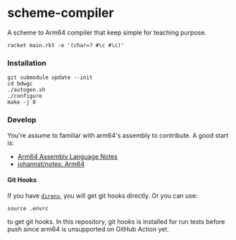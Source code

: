 # scheme-compiler

A scheme to Arm64 compiler that keep simple for teaching purpose.

```shell
racket main.rkt -e '(char=? #\c #\c)'
```

### Installation

```shell
git submodule update --init
cd bdwgc
./autogen.sh
./configure
make -j 8
```

### Develop

You're assume to familiar with arm64's assembly to contribute. A good start is:

- [Arm64 Assembly Language Notes](https://cit.dixie.edu/cs/2810/arm64-assembly.html)
- [johannst/notes: Arm64](https://johannst.github.io/notes/arch/arm64.html)

#### Git Hooks

If you have [`direnv`](https://direnv.net/), you will get git hooks directly. Or you can use:

```shell
source .envrc
```

to get git hooks. In this repository, git hooks is installed for run tests before push since arm64 is unsupported on GitHub Action yet.
